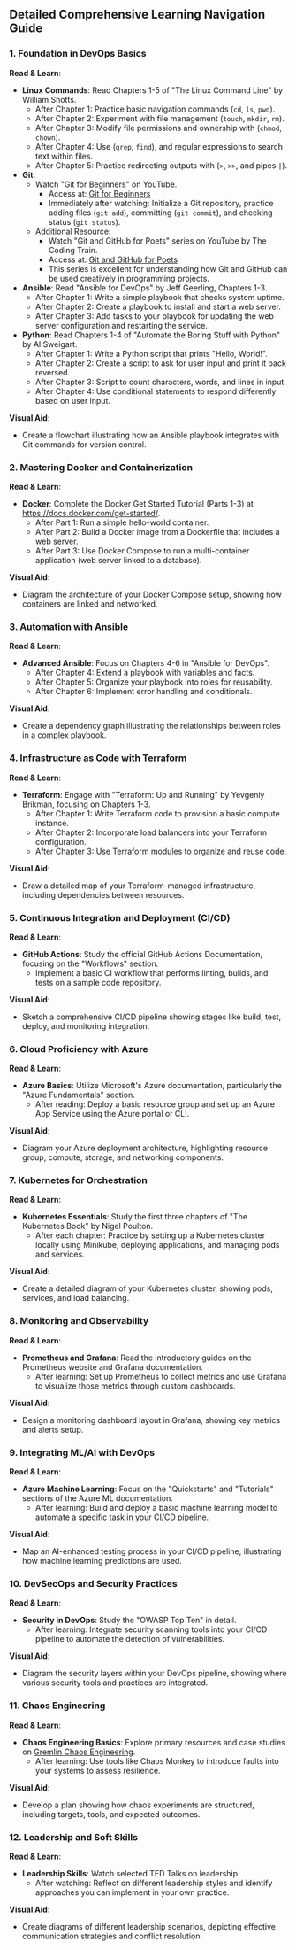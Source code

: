 ## Detailed Comprehensive Learning Navigation Guide

### 1. Foundation in DevOps Basics
**Read & Learn**:
- **Linux Commands**: Read Chapters 1-5 of "The Linux Command Line" by William Shotts.
    - After Chapter 1: Practice basic navigation commands (`cd`, `ls`, `pwd`).
    - After Chapter 2: Experiment with file management (`touch`, `mkdir`, `rm`).
    - After Chapter 3: Modify file permissions and ownership with (`chmod`, `chown`).
    - After Chapter 4: Use (`grep`, `find`), and regular expressions to search text within files.
    - After Chapter 5: Practice redirecting outputs with (`>`, `>>`, and pipes `|`).
- **Git**: 
  - Watch "Git for Beginners" on YouTube.
    - Access at: [Git for Beginners](https://www.youtube.com/watch?v=SWYqp7iY_Tc)
    - Immediately after watching: Initialize a Git repository, practice adding files (`git add`), committing (`git commit`), and checking status (`git status`).
  - Additional Resource:
    - Watch "Git and GitHub for Poets" series on YouTube by The Coding Train.
    - Access at: [Git and GitHub for Poets](https://www.youtube.com/watch?v=BCQHnlnPusY)
    - This series is excellent for understanding how Git and GitHub can be used creatively in programming projects.
- **Ansible**: Read "Ansible for DevOps" by Jeff Geerling, Chapters 1-3.
    - After Chapter 1: Write a simple playbook that checks system uptime.
    - After Chapter 2: Create a playbook to install and start a web server.
    - After Chapter 3: Add tasks to your playbook for updating the web server configuration and restarting the service.
- **Python**: Read Chapters 1-4 of "Automate the Boring Stuff with Python" by Al Sweigart.
    - After Chapter 1: Write a Python script that prints "Hello, World!".
    - After Chapter 2: Create a script to ask for user input and print it back reversed.
    - After Chapter 3: Script to count characters, words, and lines in input.
    - After Chapter 4: Use conditional statements to respond differently based on user input.

**Visual Aid**:
- Create a flowchart illustrating how an Ansible playbook integrates with Git commands for version control.

### 2. Mastering Docker and Containerization
**Read & Learn**:
- **Docker**: Complete the Docker Get Started Tutorial (Parts 1-3) at https://docs.docker.com/get-started/.
    - After Part 1: Run a simple hello-world container.
    - After Part 2: Build a Docker image from a Dockerfile that includes a web server.
    - After Part 3: Use Docker Compose to run a multi-container application (web server linked to a database).

**Visual Aid**:
- Diagram the architecture of your Docker Compose setup, showing how containers are linked and networked.

### 3. Automation with Ansible
**Read & Learn**:
- **Advanced Ansible**: Focus on Chapters 4-6 in "Ansible for DevOps".
    - After Chapter 4: Extend a playbook with variables and facts.
    - After Chapter 5: Organize your playbook into roles for reusability.
    - After Chapter 6: Implement error handling and conditionals.

**Visual Aid**:
- Create a dependency graph illustrating the relationships between roles in a complex playbook.

### 4. Infrastructure as Code with Terraform
**Read & Learn**:
- **Terraform**: Engage with "Terraform: Up and Running" by Yevgeniy Brikman, focusing on Chapters 1-3.
    - After Chapter 1: Write Terraform code to provision a basic compute instance.
    - After Chapter 2: Incorporate load balancers into your Terraform configuration.
    - After Chapter 3: Use Terraform modules to organize and reuse code.

**Visual Aid**:
- Draw a detailed map of your Terraform-managed infrastructure, including dependencies between resources.

### 5. Continuous Integration and Deployment (CI/CD)
**Read & Learn**:
- **GitHub Actions**: Study the official GitHub Actions Documentation, focusing on the "Workflows" section.
    - Implement a basic CI workflow that performs linting, builds, and tests on a sample code repository.

**Visual Aid**:
- Sketch a comprehensive CI/CD pipeline showing stages like build, test, deploy, and monitoring integration.

### 6. Cloud Proficiency with Azure
**Read & Learn**:
- **Azure Basics**: Utilize Microsoft's Azure documentation, particularly the "Azure Fundamentals" section.
    - After reading: Deploy a basic resource group and set up an Azure App Service using the Azure portal or CLI.

**Visual Aid**:
- Diagram your Azure deployment architecture, highlighting resource group, compute, storage, and networking components.

### 7. Kubernetes for Orchestration
**Read & Learn**:
- **Kubernetes Essentials**: Study the first three chapters of "The Kubernetes Book" by Nigel Poulton.
    - After each chapter: Practice by setting up a Kubernetes cluster locally using Minikube, deploying applications, and managing pods and services.

**Visual Aid**:
- Create a detailed diagram of your Kubernetes cluster, showing pods, services, and load balancing.

### 8. Monitoring and Observability
**Read & Learn**:
- **Prometheus and Grafana**: Read the introductory guides on the Prometheus website and Grafana documentation.
    - After learning: Set up Prometheus to collect metrics and use Grafana to visualize those metrics through custom dashboards.

**Visual Aid**:
- Design a monitoring dashboard layout in Grafana, showing key metrics and alerts setup.

### 9. Integrating ML/AI with DevOps
**Read & Learn**:
- **Azure Machine Learning**: Focus on the "Quickstarts" and "Tutorials" sections of the Azure ML documentation.
    - After learning: Build and deploy a basic machine learning model to automate a specific task in your CI/CD pipeline.

**Visual Aid**:
- Map an AI-enhanced testing process in your CI/CD pipeline, illustrating how machine learning predictions are used.

### 10. DevSecOps and Security Practices
**Read & Learn**:
- **Security in DevOps**: Study the "OWASP Top Ten" in detail.
    - After learning: Integrate security scanning tools into your CI/CD pipeline to automate the detection of vulnerabilities.

**Visual Aid**:
- Diagram the security layers within your DevOps pipeline, showing where various security tools and practices are integrated.

### 11. Chaos Engineering
**Read & Learn**:
- **Chaos Engineering Basics**: Explore primary resources and case studies on [Gremlin Chaos Engineering](https://www.gremlin.com/chaos-engineering/).
    - After learning: Use tools like Chaos Monkey to introduce faults into your systems to assess resilience.

**Visual Aid**:
- Develop a plan showing how chaos experiments are structured, including targets, tools, and expected outcomes.

### 12. Leadership and Soft Skills
**Read & Learn**:
- **Leadership Skills**: Watch selected TED Talks on leadership.
    - After watching: Reflect on different leadership styles and identify approaches you can implement in your own practice.

**Visual Aid**:
- Create diagrams of different leadership scenarios, depicting effective communication strategies and conflict resolution.
